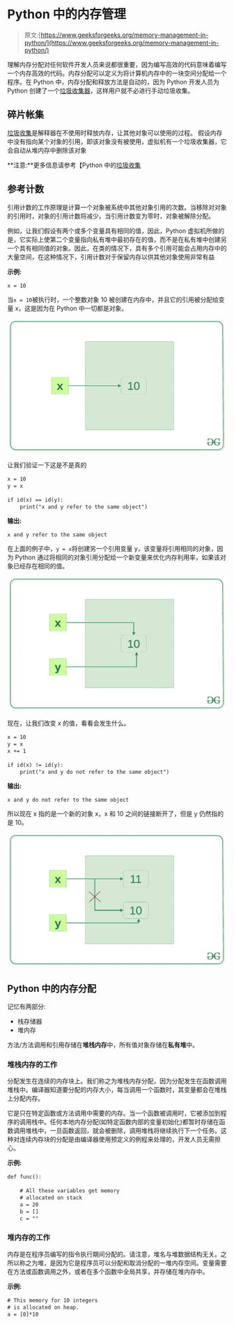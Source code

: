 # Python 中的内存管理

> 原文:[https://www.geeksforgeeks.org/memory-management-in-python/](https://www.geeksforgeeks.org/memory-management-in-python/)

理解内存分配对任何软件开发人员来说都很重要，因为编写高效的代码意味着编写一个内存高效的代码。内存分配可以定义为将计算机内存中的一块空间分配给一个程序。在 Python 中，内存分配和释放方法是自动的，因为 Python 开发人员为 Python 创建了一个[垃圾收集器](https://www.geeksforgeeks.org/garbage-collection-python/)，这样用户就不必进行手动垃圾收集。

## 碎片帐集

[垃圾收集](https://www.geeksforgeeks.org/garbage-collection-python/)是解释器在不使用时释放内存，让其他对象可以使用的过程。
假设内存中没有指向某个对象的引用，即该对象没有被使用，虚拟机有一个垃圾收集器，它会自动从堆内存中删除该对象

**注意:**更多信息请参考【Python 中的[垃圾收集](https://www.geeksforgeeks.org/garbage-collection-python/)

## 参考计数

引用计数的工作原理是计算一个对象被系统中其他对象引用的次数。当移除对对象的引用时，对象的引用计数将减少。当引用计数变为零时，对象被解除分配。

例如，让我们假设有两个或多个变量具有相同的值，因此，Python 虚拟机所做的是，它实际上使第二个变量指向私有堆中最初存在的值，而不是在私有堆中创建另一个具有相同值的对象。因此，在类的情况下，具有多个引用可能会占用内存中的大量空间，在这种情况下，引用计数对于保留内存以供其他对象使用非常有益

**示例:**

```
x = 10
```

当`x = 10`被执行时，一个整数对象 10 被创建在内存中，并且它的引用被分配给变量 x，这是因为在 Python 中一切都是对象。

![memory-allocation-python-1](img/efb7aaf44ae327a0f2b4fdd937fc1c05.png)

让我们验证一下这是不是真的

```
x = 10
y = x

if id(x) == id(y):
    print("x and y refer to the same object")
```

**输出:**

```
x and y refer to the same object
```

在上面的例子中，`y = x`将创建另一个引用变量 y，该变量将引用相同的对象，因为 Python 通过将相同的对象引用分配给一个新变量来优化内存利用率，如果该对象已经存在相同的值。

![memory-allocation-python-2](img/1a6e0e5db8b814a41fb3742976ed6a6b.png)

现在，让我们改变 x 的值，看看会发生什么。

```
x = 10
y = x
x += 1

if id(x) != id(y):
    print("x and y do not refer to the same object")
```

**输出:**

```
x and y do not refer to the same object
```

所以现在 x 指的是一个新的对象 x，x 和 10 之间的链接断开了，但是 y 仍然指的是 10。

![memory-allocation-python-1-1](img/93f92355287170265fa636621bb6ebe7.png)

## Python 中的内存分配

记忆有两部分:

*   栈存储器
*   堆内存

方法/方法调用和引用存储在**堆栈内存**中，所有值对象存储在**私有堆**中。

### 堆栈内存的工作

分配发生在连续的内存块上。我们称之为堆栈内存分配，因为分配发生在函数调用堆栈中。编译器知道要分配的内存大小，每当调用一个函数时，其变量都会在堆栈上分配内存。

它是只在特定函数或方法调用中需要的内存。当一个函数被调用时，它被添加到程序的调用栈中。任何本地内存分配(如特定函数内部的变量初始化)都暂时存储在函数调用堆栈中，一旦函数返回，就会被删除，调用堆栈将继续执行下一个任务。这种对连续内存块的分配是由编译器使用预定义的例程来处理的，开发人员无需担心。

**示例:**

```
def func(): 

    # All these variables get memory  
    # allocated on stack  
    a = 20
    b = [] 
    c = "" 
```

### 堆内存的工作

内存是在程序员编写的指令执行期间分配的。请注意，堆名与堆数据结构无关。之所以称之为堆，是因为它是程序员可以分配和取消分配的一堆内存空间。变量需要在方法或函数调用之外，或者在多个函数中全局共享，并存储在堆内存中。

**示例:**

```
# This memory for 10 integers  
# is allocated on heap.  
a = [0]*10 
```